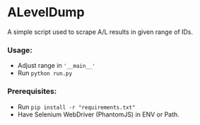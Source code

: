 # ALevelDump
A simple script used to scrape A/L results in given range of IDs.

### Usage: 

 - Adjust range in  `'__main__'`
 - Run `python run.py`

### Prerequisites: 

 - Run `pip install -r "requirements.txt"`  
 - Have Selenium WebDriver (PhantomJS) in ENV or Path.
